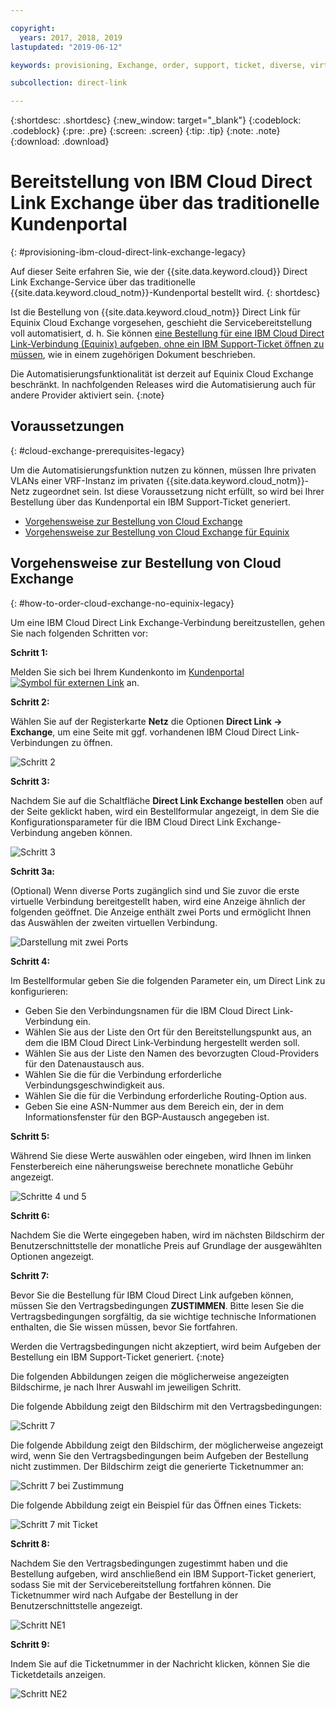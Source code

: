 ```yaml
---

copyright:
  years: 2017, 2018, 2019
lastupdated: "2019-06-12"

keywords: provisioning, Exchange, order, support, ticket, diverse, virtual circuit, parameters, Terms and Conditions, legacy, customer, portal

subcollection: direct-link

---
```


{:shortdesc: .shortdesc}
{:new_window: target="_blank"}
{:codeblock: .codeblock}
{:pre: .pre}
{:screen: .screen}
{:tip: .tip}
{:note: .note}
{:download: .download}

# Bereitstellung von IBM Cloud Direct Link Exchange über das traditionelle Kundenportal
{: #provisioning-ibm-cloud-direct-link-exchange-legacy}

Auf dieser Seite erfahren Sie, wie der {{site.data.keyword.cloud}} Direct Link Exchange-Service über das traditionelle {{site.data.keyword.cloud_notm}}-Kundenportal bestellt wird.
{: shortdesc}

Ist die Bestellung von {{site.data.keyword.cloud_notm}} Direct Link für Equinix Cloud Exchange vorgesehen, geschieht die Servicebereitstellung voll automatisiert, d. h. Sie können [eine Bestellung für eine IBM Cloud Direct Link-Verbindung (Equinix) aufgeben, ohne ein IBM Support-Ticket öffnen zu müssen](/docs/infrastructure/direct-link?topic=direct-link-provisioning-ibm-cloud-direct-link-exchange-for-equinix-legacy), wie in einem zugehörigen Dokument beschrieben.

Die Automatisierungsfunktionalität ist derzeit auf Equinix Cloud Exchange beschränkt. In nachfolgenden Releases wird die Automatisierung auch für andere Provider aktiviert sein.
{:note}

## Voraussetzungen
{: #cloud-exchange-prerequisites-legacy}

Um die Automatisierungsfunktion nutzen zu können, müssen Ihre privaten VLANs einer VRF-Instanz im privaten {{site.data.keyword.cloud_notm}}-Netz zugeordnet sein. Ist diese Voraussetzung nicht erfüllt, so wird bei Ihrer Bestellung über das Kundenportal ein IBM Support-Ticket generiert.

 * [Vorgehensweise zur Bestellung von Cloud Exchange](#how-to-order-cloud-exchange-no-equinix-legacy)
 * [Vorgehensweise zur Bestellung von Cloud Exchange für Equinix](/docs/infrastructure/direct-link?topic=direct-link-provisioning-ibm-cloud-direct-link-exchange-for-equinix-legacy)

## Vorgehensweise zur Bestellung von Cloud Exchange
{: #how-to-order-cloud-exchange-no-equinix-legacy}

Um eine IBM Cloud Direct Link Exchange-Verbindung bereitzustellen, gehen Sie nach folgenden Schritten vor:

**Schritt 1:**

Melden Sie sich bei Ihrem Kundenkonto im [Kundenportal ![Symbol für externen Link](../../icons/launch-glyph.svg "Symbol für externen Link")](https://control.softlayer.com/) an.

**Schritt 2:**

Wählen Sie auf der Registerkarte **Netz** die Optionen **Direct Link -> Exchange**, um eine Seite mit ggf. vorhandenen IBM Cloud Direct Link-Verbindungen zu öffnen.

![Schritt 2](/images/Equinix-Step2.png)

**Schritt 3:**

Nachdem Sie auf die Schaltfläche **Direct Link Exchange bestellen** oben auf der Seite geklickt haben, wird ein Bestellformular angezeigt, in dem Sie die Konfigurationsparameter für die IBM Cloud Direct Link Exchange-Verbindung angeben können.

![Schritt 3](/images/Equinix-Step3.png)

**Schritt 3a:**

(Optional) Wenn diverse Ports zugänglich sind und Sie zuvor die erste virtuelle Verbindung bereitgestellt haben, wird eine Anzeige ähnlich der folgenden geöffnet. Die Anzeige enthält zwei Ports und ermöglicht Ihnen das Auswählen der zweiten virtuellen Verbindung.

![Darstellung mit zwei Ports](/images/exchange-2-ports-image.png)

**Schritt 4:**

Im Bestellformular geben Sie die folgenden Parameter ein, um Direct Link zu konfigurieren:
  * Geben Sie den Verbindungsnamen für die IBM Cloud Direct Link-Verbindung ein.
  * Wählen Sie aus der Liste den Ort für den Bereitstellungspunkt aus, an dem die IBM Cloud Direct Link-Verbindung hergestellt werden soll.
  * Wählen Sie aus der Liste den Namen des bevorzugten Cloud-Providers für den Datenaustausch aus.
  * Wählen Sie die für die Verbindung erforderliche Verbindungsgeschwindigkeit aus.
  * Wählen Sie die für die Verbindung erforderliche Routing-Option aus.
  * Geben Sie eine ASN-Nummer aus dem Bereich ein, der in dem Informationsfenster für den BGP-Austausch angegeben ist.

**Schritt 5:**

Während Sie diese Werte auswählen oder eingeben, wird Ihnen im linken Fensterbereich eine näherungsweise berechnete monatliche Gebühr angezeigt.

![Schritte 4 und 5](/images/Equinix-Step4-5.png)

**Schritt 6:**

Nachdem Sie die Werte eingegeben haben, wird im nächsten Bildschirm der Benutzerschnittstelle der monatliche Preis auf Grundlage der ausgewählten Optionen angezeigt.

**Schritt 7:**

Bevor Sie die Bestellung für IBM Cloud Direct Link aufgeben können, müssen Sie den Vertragsbedingungen **ZUSTIMMEN**. Bitte lesen Sie die Vertragsbedingungen sorgfältig, da sie wichtige technische Informationen enthalten, die Sie wissen müssen, bevor Sie fortfahren. 

Werden die Vertragsbedingungen nicht akzeptiert, wird beim Aufgeben der Bestellung ein IBM Support-Ticket generiert.
{:note}

Die folgenden Abbildungen zeigen die möglicherweise angezeigten Bildschirme, je nach Ihrer Auswahl im jeweiligen Schritt.

Die folgende Abbildung zeigt den Bildschirm mit den Vertragsbedingungen:

![Schritt 7](images/Equinix-Step7.png)

Die folgende Abbildung zeigt den Bildschirm, der möglicherweise angezeigt wird, wenn Sie den Vertragsbedingungen beim Aufgeben der Bestellung nicht zustimmen. Der Bildschirm zeigt die generierte Ticketnummer an:

![Schritt 7 bei Zustimmung](/images/Equinix-Step7-NoAgree.png)

Die folgende Abbildung zeigt ein Beispiel für das Öffnen eines Tickets:

![Schritt 7 mit Ticket](/images/Equinix-Step7-NoAgree-Ticket.png)

**Schritt 8:**

Nachdem Sie den Vertragsbedingungen zugestimmt haben und die Bestellung aufgeben, wird anschließend ein IBM Support-Ticket generiert, sodass Sie mit der Servicebereitstellung fortfahren können. Die Ticketnummer wird nach Aufgabe der Bestellung in der Benutzerschnittstelle angezeigt. 

![Schritt NE1](/images/Non-Equinix-Step1.png)

**Schritt 9:**

Indem Sie auf die Ticketnummer in der Nachricht klicken, können Sie die Ticketdetails anzeigen.

![Schritt NE2](/images/Non-Equinix-Step2.png)
